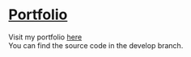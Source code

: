 # [Portfolio](https://tjeerddie.github.io/portfolio/)
Visit my portfolio [here](https://tjeerddie.github.io/portfolio/)   
You can find the source code in the develop branch.
